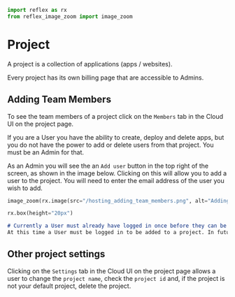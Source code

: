 ```python exec
import reflex as rx
from reflex_image_zoom import image_zoom
```

# Project

A project is a collection of applications (apps / websites).

Every project has its own billing page that are accessible to Admins.



## Adding Team Members

To see the team members of a project click on the `Members` tab in the Cloud UI on the project page. 

If you are a User you have the ability to create, deploy and delete apps, but you do not have the power to add or delete users from that project. You must be an Admin for that.

As an Admin you will see the an `Add user` button in the top right of the screen, as shown in the image below. Clicking on this will allow you to add a user to the project. You will need to enter the email address of the user you wish to add.

```python eval
image_zoom(rx.image(src="/hosting_adding_team_members.png", alt="Adding team members to Reflex Cloud"))
```

```python eval
rx.box(height="20px")
```

```md alert warning
# Currently a User must already have logged in once before they can be added to a project. 
At this time a User must be logged in to be added to a project. In future there will be automatic email invites sent to add new users who have never logged in before.
```


## Other project settings

Clicking on the `Settings` tab in the Cloud UI on the project page allows a user to change the `project name`, check the `project id` and, if the project is not your default project, delete the project.